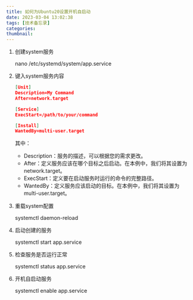 ```yaml
---
title: 如何为Ubuntu20设置开机自启动
date: 2023-03-04 13:02:38
tags: [技术备忘录]
categories:
thumbnail:
---
```

<!-- more -->
1. 创建system服务

	nano /etc/systemd/system/app.service


2. 键入system服务内容

    ```json
    [Unit]
    Description=My Command
    After=network.target
    
    [Service]
    ExecStart=/path/to/your/command
    
    [Install]
    WantedBy=multi-user.target
    ```


	其中：


	- Description：服务的描述，可以根据您的需求更改。
	- After：定义服务应该在哪个目标之后启动。在本例中，我们将其设置为 network.target。
	- ExecStart：定义要在启动服务时运行的命令的完整路径。
	- WantedBy：定义服务应该启动的目标。在本例中，我们将其设置为 multi-user.target。
3. 重载system配置

	systemctl daemon-reload


4. 启动创建的服务

	systemctl start app.service


5. 检查服务是否运行正常

	systemctl status app.service


6. 开机自启动服务

	systemctl enable app.service

